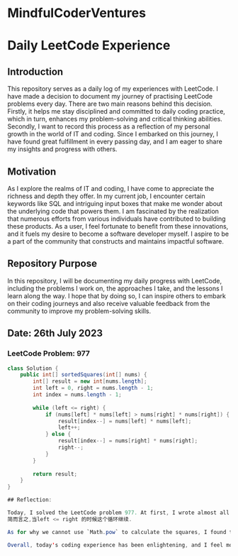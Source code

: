 # MindfulCoderVentures
# Daily LeetCode Experience

## Introduction

This repository serves as a daily log of my experiences with LeetCode. I have made a decision to document my journey of practising LeetCode problems every day. There are two main reasons behind this decision. Firstly, it helps me stay disciplined and committed to daily coding practice, which in turn, enhances my problem-solving and critical thinking abilities. Secondly, I want to record this process as a reflection of my personal growth in the world of IT and coding. Since I embarked on this journey, I have found great fulfillment in every passing day, and I am eager to share my insights and progress with others.

## Motivation

As I explore the realms of IT and coding, I have come to appreciate the richness and depth they offer. In my current job, I encounter certain keywords like SQL and intriguing input boxes that make me wonder about the underlying code that powers them. I am fascinated by the realization that numerous efforts from various individuals have contributed to building these products. As a user, I feel fortunate to benefit from these innovations, and it fuels my desire to become a software developer myself. I aspire to be a part of the community that constructs and maintains impactful software.

## Repository Purpose

In this repository, I will be documenting my daily progress with LeetCode, including the problems I work on, the approaches I take, and the lessons I learn along the way. I hope that by doing so, I can inspire others to embark on their coding journeys and also receive valuable feedback from the community to improve my problem-solving skills.


## Date: 26th July 2023

### LeetCode Problem: 977

```java
class Solution {
    public int[] sortedSquares(int[] nums) {
        int[] result = new int[nums.length];
        int left = 0, right = nums.length - 1;
        int index = nums.length - 1;
        
        while (left <= right) {
            if (nums[left] * nums[left] > nums[right] * nums[right]) {
                result[index--] = nums[left] * nums[left];
                left++;
            } else {
                result[index--] = nums[right] * nums[right];
                right--;
            }
        }
        
        return result;
    }
}

## Reflection:

Today, I solved the LeetCode problem 977. At first, I wrote almost all the steps of the solution, except for the while loop with the condition `left <= right`. I was not entirely clear about its purpose. However, after some research, I finally understood why we need it. The while loop ensures that we correctly handle all the elements in the array, including both positive and negative values, and place their squared values in the result array in non-decreasing order.
简而言之,当left <= right 的时候这个循环继续.

As for why we cannot use `Math.pow` to calculate the squares, I found the answer during my investigation. The reason is that using `Math.pow` with floating-point arithmetic might introduce rounding errors and impact the accuracy of the results. In this case, since we are dealing with integers, directly multiplying the numbers is more efficient and avoids any inaccuracies.

Overall, today's coding experience has been enlightening, and I feel more confident in my problem-solving skills. I look forward to the next challenge and the opportunity to learn and grow further in my coding journey.
